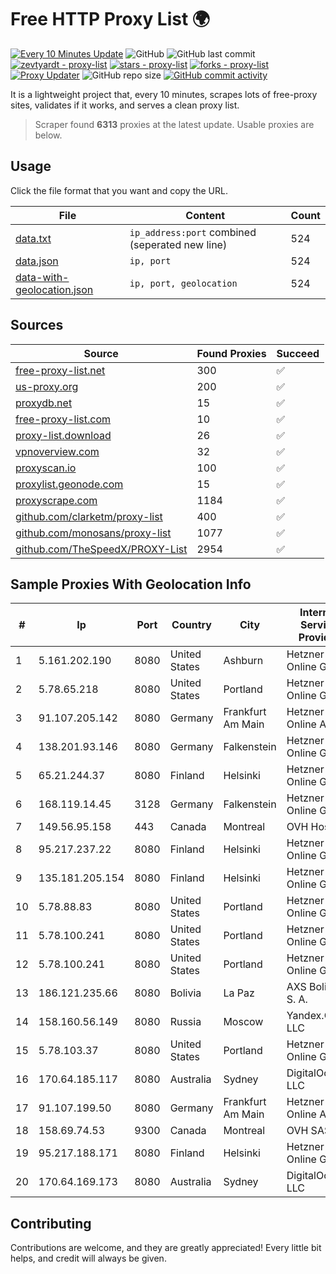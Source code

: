 
# Free HTTP Proxy List 🌍

[![Every 10 Minutes Update](https://github.com/mertguvencli/http-proxy-list/actions/workflows/main.yml/badge.svg?branch=main)](https://github.com/mertguvencli/http-proxy-list/actions/workflows/main.yml)
![GitHub](https://img.shields.io/github/license/mertguvencli/http-proxy-list)
![GitHub last commit](https://img.shields.io/github/last-commit/mertguvencli/http-proxy-list)
[![zevtyardt - proxy-list](https://img.shields.io/static/v1?label=zevtyardt&message=proxy-list&color=blue&logo=github)](https://github.com/zevtyardt/proxy-list "Go to GitHub repo")
[![stars - proxy-list](https://img.shields.io/github/stars/zevtyardt/proxy-list?style=social)](https://github.com/zevtyardt/proxy-list)
[![forks - proxy-list](https://img.shields.io/github/forks/zevtyardt/proxy-list?style=social)](https://github.com/zevtyardt/proxy-list)
[![Proxy Updater](https://github.com/zevtyardt/proxy-list/workflows/Proxy%20Updater/badge.svg)](https://github.com/zevtyardt/proxy-list/actions?query=workflow:"Proxy+Updater")
![GitHub repo size](https://img.shields.io/github/repo-size/zevtyardt/proxy-list)
[![GitHub commit activity](https://img.shields.io/github/commit-activity/m/zevtyardt/proxy-list?logo=commits)](https://github.com/zevtyardt/proxy-list/commits/main)

It is a lightweight project that, every 10 minutes, scrapes lots of free-proxy sites, validates if it works, and serves a clean proxy list.

> Scraper found **6313** proxies at the latest update. Usable proxies are below.

## Usage

Click the file format that you want and copy the URL.

|File|Content|Count|
|----|-------|-----|
|[data.txt](https://raw.githubusercontent.com/mertguvencli/http-proxy-list/main/proxy-list/data.txt)|`ip_address:port` combined (seperated new line)|524|
|[data.json](https://raw.githubusercontent.com/mertguvencli/http-proxy-list/main/proxy-list/data.json)|`ip, port`|524|
|[data-with-geolocation.json](https://raw.githubusercontent.com/mertguvencli/http-proxy-list/main/proxy-list/data-with-geolocation.json)|`ip, port, geolocation`|524|

## Sources

|Source|Found Proxies|Succeed|
|------|-------------|-------|
|[free-proxy-list.net](https://free-proxy-list.net)|300|✅|
|[us-proxy.org](https://www.us-proxy.org)|200|✅|
|[proxydb.net](http://proxydb.net)|15|✅|
|[free-proxy-list.com](https://free-proxy-list.com/?page=&port=&type%5B%5D=http&type%5B%5D=https&up_time=0&search=Search)|10|✅|
|[proxy-list.download](https://www.proxy-list.download/HTTP)|26|✅|
|[vpnoverview.com](https://vpnoverview.com/privacy/anonymous-browsing/free-proxy-servers)|32|✅|
|[proxyscan.io](https://www.proxyscan.io)|100|✅|
|[proxylist.geonode.com](https://proxylist.geonode.com/api/proxy-list?limit=300&page=1&sort_by=lastChecked&sort_type=desc&protocols=http,https)|15|✅|
|[proxyscrape.com](https://api.proxyscrape.com/v2/?request=displayproxies&protocol=http&timeout=10000&country=all&ssl=all&anonymity=all)|1184|✅|
|[github.com/clarketm/proxy-list](https://raw.githubusercontent.com/clarketm/proxy-list/master/proxy-list-raw.txt)|400|✅|
|[github.com/monosans/proxy-list](https://raw.githubusercontent.com/monosans/proxy-list/main/proxies/http.txt)|1077|✅|
|[github.com/TheSpeedX/PROXY-List](https://raw.githubusercontent.com/TheSpeedX/PROXY-List/master/http.txt)|2954|✅|


## Sample Proxies With Geolocation Info

|#|Ip|Port|Country|City|Internet Service Provider|
|-|--|----|-------|----|-------------------------|
|1|5.161.202.190|8080|United States|Ashburn|Hetzner Online GmbH|
|2|5.78.65.218|8080|United States|Portland|Hetzner Online GmbH|
|3|91.107.205.142|8080|Germany|Frankfurt Am Main|Hetzner Online AG|
|4|138.201.93.146|8080|Germany|Falkenstein|Hetzner Online GmbH|
|5|65.21.244.37|8080|Finland|Helsinki|Hetzner Online GmbH|
|6|168.119.14.45|3128|Germany|Falkenstein|Hetzner Online GmbH|
|7|149.56.95.158|443|Canada|Montreal|OVH Hosting|
|8|95.217.237.22|8080|Finland|Helsinki|Hetzner Online GmbH|
|9|135.181.205.154|8080|Finland|Helsinki|Hetzner Online GmbH|
|10|5.78.88.83|8080|United States|Portland|Hetzner Online GmbH|
|11|5.78.100.241|8080|United States|Portland|Hetzner Online GmbH|
|12|5.78.100.241|8080|United States|Portland|Hetzner Online GmbH|
|13|186.121.235.66|8080|Bolivia|La Paz|AXS Bolivia S. A.|
|14|158.160.56.149|8080|Russia|Moscow|Yandex.Cloud LLC|
|15|5.78.103.37|8080|United States|Portland|Hetzner Online GmbH|
|16|170.64.185.117|8080|Australia|Sydney|DigitalOcean, LLC|
|17|91.107.199.50|8080|Germany|Frankfurt Am Main|Hetzner Online AG|
|18|158.69.74.53|9300|Canada|Montreal|OVH SAS|
|19|95.217.188.171|8080|Finland|Helsinki|Hetzner Online GmbH|
|20|170.64.169.173|8080|Australia|Sydney|DigitalOcean, LLC|



## Contributing

Contributions are welcome, and they are greatly appreciated! Every
little bit helps, and credit will always be given.

